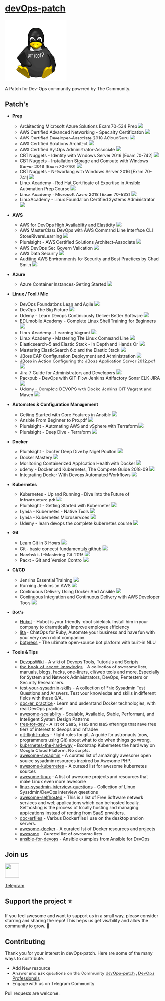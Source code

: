 # [**devOps-patch**](https://t.me/devOpsPatch)

<a href="url"><img src="./tux-root.png"  height="200" width="200" ></a>

A Patch for Dev-Ops community powered by The Community.

## Patch's

- **Prep**
   - Architecting Microsoft Azure Solutions Exam 70-534 Prep  [![](https://cdnjs.cloudflare.com/ajax/libs/open-iconic/1.1.1/png/cloud-download-2x.png)](http://bit.ly/2GS70gX)
   - AWS Certified Advanced Networking - Specialty Certification  [![](https://cdnjs.cloudflare.com/ajax/libs/open-iconic/1.1.1/png/cloud-download-2x.png)](http://bit.ly/2VwyAUC )
   - AWS Certified Developer-Associate 2018 ACloudGuru [![](https://cdnjs.cloudflare.com/ajax/libs/open-iconic/1.1.1/png/cloud-download-2x.png)](http://bit.ly/2LPdj3O)
   - AWS Certified Solutions Architect [![](https://cdnjs.cloudflare.com/ajax/libs/open-iconic/1.1.1/png/cloud-download-2x.png)](http://bit.ly/2Au3Udq)
   - AWS Certified SysOps Administrator-Associate [![](https://cdnjs.cloudflare.com/ajax/libs/open-iconic/1.1.1/png/cloud-download-2x.png)](http://bit.ly/2RAg1iU)
   - CBT Nuggets - Identity with Windows Server 2016 [Exam 70-742] [![](https://cdnjs.cloudflare.com/ajax/libs/open-iconic/1.1.1/png/cloud-download-2x.png)](http://bit.ly/2C0YIh7)
   - CBT Nuggets - Installation Storage and Compute with Windows Server 2016 [Exam 70-740] [![](https://cdnjs.cloudflare.com/ajax/libs/open-iconic/1.1.1/png/cloud-download-2x.png)](http://bit.ly/2F8TIKA)
   - CBT Nuggets - Networking with Windows Server 2016 [Exam 70-741] [![](https://cdnjs.cloudflare.com/ajax/libs/open-iconic/1.1.1/png/cloud-download-2x.png)](http://bit.ly/2GVdyM0)
   - Linux Academy - Red Hat Certificate of Expertise in Ansible Automation Prep Course [![](https://cdnjs.cloudflare.com/ajax/libs/open-iconic/1.1.1/png/cloud-download-2x.png)](http://bit.ly/2LW7kdK)
   - Linux Academy - Microsoft Azure 2018 [Exam 70-533] [![](https://cdnjs.cloudflare.com/ajax/libs/open-iconic/1.1.1/png/cloud-download-2x.png)](http://bit.ly/2LSVW1Y)
   - LinuxAcademy - Linux Foundation Certified Systems Administrator [![](https://cdnjs.cloudflare.com/ajax/libs/open-iconic/1.1.1/png/cloud-download-2x.png)](http://bit.ly/2R7NwKa)

- **AWS**
  - AWS for DevOps High Availability and Elasticity [![](https://cdnjs.cloudflare.com/ajax/libs/open-iconic/1.1.1/png/cloud-download-2x.png)](http://bit.ly/2SBcr5B)
  - AWS MasterClass DevOps with AWS Command Line Interface CLI StoneRivereLearning [![](https://cdnjs.cloudflare.com/ajax/libs/open-iconic/1.1.1/png/cloud-download-2x.png)](http://bit.ly/2LP1gn4)
  - Pluralsight - AWS Certified Solutions Architect-Associate [![](https://cdnjs.cloudflare.com/ajax/libs/open-iconic/1.1.1/png/cloud-download-2x.png)](http://bit.ly/2RaVFO5)
  - AWS DevOps Sec Govern Validation [![](https://cdnjs.cloudflare.com/ajax/libs/open-iconic/1.1.1/png/cloud-download-2x.png)](http://bit.ly/2QqpIvJ)
  - AWS Data Security [![](https://cdnjs.cloudflare.com/ajax/libs/open-iconic/1.1.1/png/cloud-download-2x.png)](http://bit.ly/2LRmh0u)
  - Auditing AWS Environments for Security and Best Practices by Chad Smith [![](https://cdnjs.cloudflare.com/ajax/libs/open-iconic/1.1.1/png/cloud-download-2x.png)](http://bit.ly/2CRXtmd)

- **Azure**
  - Azure Container Instances-Getting Started [![](https://cdnjs.cloudflare.com/ajax/libs/open-iconic/1.1.1/png/cloud-download-2x.png)](http://bit.ly/2FaxzMS)

- **Linux / Tool / Mic**
  - DevOps Foundations Lean and Agile [![](https://cdnjs.cloudflare.com/ajax/libs/open-iconic/1.1.1/png/cloud-download-2x.png)](http://bit.ly/2F9jcse)
  - DevOps The Big Picture [![](https://cdnjs.cloudflare.com/ajax/libs/open-iconic/1.1.1/png/cloud-download-2x.png)](http://bit.ly/2LYQ1c5)
  - Udemy - Learn Devops Continuously Deliver Better Software [![](https://cdnjs.cloudflare.com/ajax/libs/open-iconic/1.1.1/png/cloud-download-2x.png)](http://bit.ly/2R6Ixtf)
  - EDUmobile Academy - Complete Linux Shell Training for Beginners [![](https://cdnjs.cloudflare.com/ajax/libs/open-iconic/1.1.1/png/cloud-download-2x.png)](http://bit.ly/2RyaOrZ)
  - Linux Academy - Learning Vagrant [![](https://cdnjs.cloudflare.com/ajax/libs/open-iconic/1.1.1/png/cloud-download-2x.png)](http://bit.ly/2sbYr6x)
  - Linux Academy - Mastering The Linux Command Line [![](https://cdnjs.cloudflare.com/ajax/libs/open-iconic/1.1.1/png/cloud-download-2x.png)](http://bit.ly/2AxNrVF)
  - Elasticsearch-5 and Elastic Stack - In Depth and Hands On [![](https://cdnjs.cloudflare.com/ajax/libs/open-iconic/1.1.1/png/cloud-download-2x.png)](http://bit.ly/2Axv7Mo)
  - Mastering ElasticSearch 6.x and the Elastic Stack [![](https://cdnjs.cloudflare.com/ajax/libs/open-iconic/1.1.1/png/cloud-download-2x.png)](http://bit.ly/2TwNzvS)
  - JBoss EAP Configuration Deployment and Administration [![](https://cdnjs.cloudflare.com/ajax/libs/open-iconic/1.1.1/png/cloud-download-2x.png)](http://bit.ly/2F98Bxu)
  - JBoss in Action Configuring the JBoss Application Server 2012.pdf [![](https://cdnjs.cloudflare.com/ajax/libs/open-iconic/1.1.1/png/cloud-download-2x.png)](http://bit.ly/2TsvgYE)
  - Jira-7 Guide for Administrators and Developers [![](https://cdnjs.cloudflare.com/ajax/libs/open-iconic/1.1.1/png/cloud-download-2x.png)](http://bit.ly/2VthVkA)
  - Packpub - DevOps with GIT-Flow Jenkins Artifactory Sonar ELK JIRA [![](https://cdnjs.cloudflare.com/ajax/libs/open-iconic/1.1.1/png/cloud-download-2x.png)](http://bit.ly/2Av7PXq)
  - Udemy - Complete DEVOPS with Docke Jenkins GIT Vagrant and Maven [![](https://cdnjs.cloudflare.com/ajax/libs/open-iconic/1.1.1/png/cloud-download-2x.png)](http://bit.ly/2s950XJ)

- **Automates & Configuration Management**
  - Getting Started with Core Features in Ansible [![](https://cdnjs.cloudflare.com/ajax/libs/open-iconic/1.1.1/png/cloud-download-2x.png)](http://bit.ly/2GVbPX6)
  - Ansible From Beginner to Pro.pdf [![](https://cdnjs.cloudflare.com/ajax/libs/open-iconic/1.1.1/png/cloud-download-2x.png)](http://bit.ly/2F9Cqhl)
  - Pluralsight - Automating AWS and vSphere with Terraform [![](https://cdnjs.cloudflare.com/ajax/libs/open-iconic/1.1.1/png/cloud-download-2x.png)](http://bit.ly/2Tsor9m)
  - Pluralsight - Deep Dive - Terraform [![](https://cdnjs.cloudflare.com/ajax/libs/open-iconic/1.1.1/png/cloud-download-2x.png)](http://bit.ly/2VtndfT)
  
- **Docker**
  - Pluralsight - Docker Deep Dive by Nigel Poulton  [![](https://cdnjs.cloudflare.com/ajax/libs/open-iconic/1.1.1/png/cloud-download-2x.png)](http://bit.ly/2FaZOtV)
  - Docker Mastery [![](https://cdnjs.cloudflare.com/ajax/libs/open-iconic/1.1.1/png/cloud-download-2x.png)](http://bit.ly/2Vy7X1A)
  - Monitoring Containerized Application Health with Docker [![](https://cdnjs.cloudflare.com/ajax/libs/open-iconic/1.1.1/png/cloud-download-2x.png)](http://bit.ly/2ReEnjb)
  - udemy - Docker and Kubernetes, The Complete Guide 2018-09 [![](https://cdnjs.cloudflare.com/ajax/libs/open-iconic/1.1.1/png/cloud-download-2x.png)](http://bit.ly/2AtKo0Q)
  - Integrating Docker With Devops Automated Workflows [![](https://cdnjs.cloudflare.com/ajax/libs/open-iconic/1.1.1/png/cloud-download-2x.png)](http://bit.ly/2SybiLY)

- **Kubernetes**
  - Kubernetes - Up and Running - Dive Into the Future of Infrastructure.pdf [![](https://cdnjs.cloudflare.com/ajax/libs/open-iconic/1.1.1/png/cloud-download-2x.png)](http://bit.ly/2RefWSY)
  - Pluralsight - Getting Started with Kubernetes [![](https://cdnjs.cloudflare.com/ajax/libs/open-iconic/1.1.1/png/cloud-download-2x.png)](http://bit.ly/2AxSENs)
  - Lynda - Kubernetes - Native Tools [![](https://cdnjs.cloudflare.com/ajax/libs/open-iconic/1.1.1/png/cloud-download-2x.png)](http://bit.ly/2QmhQLO)
  - Lynda - Kubernetes Microservices [![](https://cdnjs.cloudflare.com/ajax/libs/open-iconic/1.1.1/png/cloud-download-2x.png)](http://bit.ly/2F8GPQR)
  - Udemy - learn devops the complete kubernetes course [![](https://cdnjs.cloudflare.com/ajax/libs/open-iconic/1.1.1/png/cloud-download-2x.png)](http://bit.ly/2Vx6NTG)
  
- **Git**
  - Learn Git in 3 Hours  [![](https://cdnjs.cloudflare.com/ajax/libs/open-iconic/1.1.1/png/cloud-download-2x.png)](http://bit.ly/2sbE9dp)
  - Git - basic concept fundamentals github [![](https://cdnjs.cloudflare.com/ajax/libs/open-iconic/1.1.1/png/cloud-download-2x.png)](http://bit.ly/2F8W6ll)
  - Narebski-J.-Mastering Git-2016 [![](https://cdnjs.cloudflare.com/ajax/libs/open-iconic/1.1.1/png/cloud-download-2x.png)](http://bit.ly/2LTaKOr)
  - Packt - Git and Version Control [![](https://cdnjs.cloudflare.com/ajax/libs/open-iconic/1.1.1/png/cloud-download-2x.png)](http://bit.ly/2TuGJ9X)

- **CI/CD**
  - Jenkins Essential Training [![](https://cdnjs.cloudflare.com/ajax/libs/open-iconic/1.1.1/png/cloud-download-2x.png)](http://bit.ly/2CPbdy9)
  - Running Jenkins on AWS [![](https://cdnjs.cloudflare.com/ajax/libs/open-iconic/1.1.1/png/cloud-download-2x.png)](http://bit.ly/2GWiXCm)
  - Continuous Delivery Using Docker And Ansible [![](https://cdnjs.cloudflare.com/ajax/libs/open-iconic/1.1.1/png/cloud-download-2x.png)](http://bit.ly/2sknSmN)
  - Continuous Integration and Continuous Delivery with AWS Developer Tools [![](https://cdnjs.cloudflare.com/ajax/libs/open-iconic/1.1.1/png/cloud-download-2x.png)](http://bit.ly/2sc0Qhz)
  
- **Bot's**
  - [Hubot](https://hubot.github.com) - Hubot is your friendly robot sidekick. Install him in your company to dramatically improve employee efficiency
  - [lita](https://github.com/litaio/lita) - ChatOps for Ruby, Automate your business and have fun with your very own robot companion.
  - [botpress](https://github.com/botpress/botpress) - The ultimate open-source bot platform with built-in NLU 

- **Tools & Tips**
  - [DevopsWiki](https://github.com/Leo-G/DevopsWiki) - A wiki of Devops Tools, Tutorials and Scripts
  - [the-book-of-secret-knowledge](https://github.com/trimstray/the-book-of-secret-knowledge) - A collection of awesome lists, manuals, blogs, hacks, one-liners, cli/web tools and more. Especially for System and Network Administrators, DevOps, Pentesters or Security Researchers.
  - [test-your-sysadmin-skills](https://github.com/trimstray/test-your-sysadmin-skills) - A collection of *nix Sysadmin Test Questions and Answers. Test your knowledge and skills in different fields with these Q/A.
  - [docker_practice](https://github.com/yeasy/docker_practice) - Learn and understand Docker technologies, with real DevOps practice! 
  - [awesome-scalability](https://github.com/binhnguyennus/awesome-scalability) - Scalable, Available, Stable, Performant, and Intelligent System Design Patterns
  - [free-for-dev](https://github.com/ripienaar/free-for-dev) - A list of SaaS, PaaS and IaaS offerings that have free tiers of interest to devops and infradev
  - [git-flight-rules](https://github.com/k88hudson/git-flight-rules) - Flight rules for git. A guide for astronauts (now, programmers using Git) about what to do when things go wrong.
  - [kubernetes-the-hard-way](https://github.com/kelseyhightower/kubernetes-the-hard-way) - Bootstrap Kubernetes the hard way on Google Cloud Platform. No scripts.
  - [awesome-sysadmin](https://github.com/kahun/awesome-sysadmin) - A curated list of amazingly awesome open source sysadmin resources inspired by Awesome PHP.
  - [awesome-kubernetes](https://github.com/ramitsurana/awesome-kubernetes) - A curated list for awesome kubernetes sources
  - [awesome-linux](https://github.com/aleksandar-todorovic/awesome-linux) - A list of awesome projects and resources that make Linux even more awesome
  - [linux-sysadmin-interview-questions](https://github.com/chassing/linux-sysadmin-interview-questions) - Collection of Linux Sysadmin/DevOps interview questions
  - [awesome-selfhosted](https://github.com/Kickball/awesome-selfhosted) - This is a list of Free Software network services and web applications which can be hosted locally. Selfhosting is the process of locally hosting and managing applications instead of renting from SaaS providers.
  - [dockerfiles](https://github.com/jessfraz/dockerfiles) - Various Dockerfiles I use on the desktop and on servers.
  - [awesome-docker](https://github.com/veggiemonk/awesome-docker) - A curated list of Docker resources and projects 
  - [awesome](https://github.com/sindresorhus/awesome) - Curated list of awesome lists
  - [ansible-for-devops](https://github.com/geerlingguy/ansible-for-devops) - Ansible examples from Ansible for DevOps



## Join us
<a href="https://t.me/devOpsPatch"><img src="https://upload.wikimedia.org/wikipedia/commons/8/82/Telegram_logo.svg"  height="45" width="45" ></a>

[Telegram](https://t.me/devOpsPatch)

## Support the project ⭐
If you feel awesome and want to support us in a small way, please consider starring and sharing the repo! This helps us get visability and allow the community to grow. 🙏

## Contributing
Thank you for your interest in devOps-patch. Here are some of the many ways to contribute.

- Add New resource
- Answer and ask questions on the Community [devOps-patch](https://t.me/devOpsPatch) , [DevOps Professionals](https://t.me/DevOpsProfessionals)
- Engage with us on Telegram Community

Pull requests are welcome.





